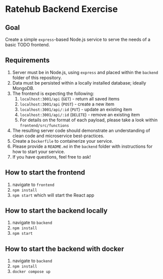 # Ratehub Backend Exercise

## Goal
Create a simple `express`-based Node.js service to serve the needs of a basic TODO frontend.

## Requirements
1. Server must be in Node.js, using `express` and placed within the `backend` folder of this repository.
1. Data must be persisted within a locally installed database; ideally MongoDB.
1. The frontend is expecting the following:
    1. `localhost:3001/api` (`GET`) - return all saved items
    1. `localhost:3001/api` (`POST`) - create a new item
    1. `localhost:3001/api/:id` (`PUT`) - update an existing item
    1. `localhost:3001/api/:id` (`DELETE`) - remove an existing item
    1. For details on the format of each payload, please take a look within `frontend/src/functions`
1. The resulting server code should demonstrate an understanding of clean code and microservice best-practices.
1. Create a `Dockerfile` to containerize your service.
1. Please provide a `README.md` in the `backend` folder with instructions for how to start your service.
1. If you have questions, feel free to ask!

## How to start the frontend 
1. navigate to `frontend`
1. `npm install`
1. `npm start` which will start the React app

## How to start the backend locally 
1. navigate to `backend`
1. `npm install`
1. `npm start`

## How to start the backend with docker 
1. navigate to `backend`
1. `npm install`
1. `docker compose up`
